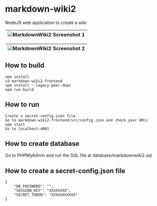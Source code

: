 # markdown-wiki2
NodeJS web application to create a wiki

| ![MarkdownWiki2 Screenshot 1](https://i.imgur.com/eIjqRZC.png) |
|-|

| ![MarkdownWiki2 Screenshot 2](https://i.imgur.com/Dkf7K3h.png) |
|-|

## How to build
```
npm install
cd markdown-wiki2-frontend
npm install --legacy-peer-deps
npm run build
```

## How to run
```
Create a secret-config.json file
Go to markdown-wiki2-frontend/src/config.json and check your URLs
npm start
Go to localhost:4001
```

## How to create database
Go to PHPMyAdmin and run the SQL file at database/markdownwiki2.sql

## How to create a secret-config.json file
```
{
    "DB_PASSWORD": "",
    "SESSION_KEY": "XXXXXXXX",
    "SECRET_TOKEN": "XXXXXXXXXXX"
}
```